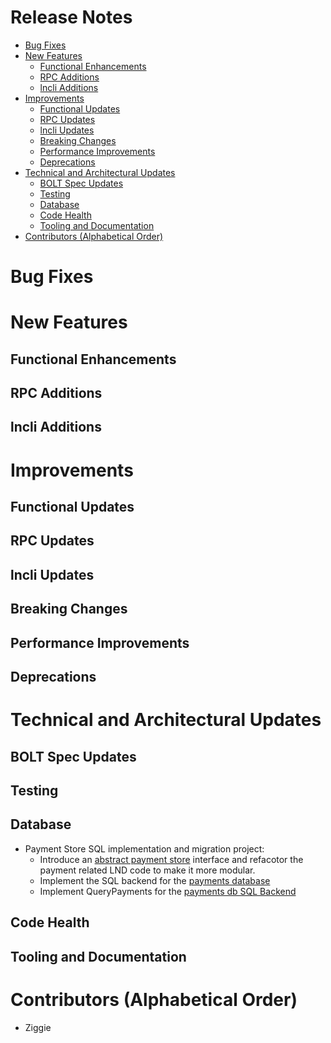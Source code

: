# Release Notes
- [Bug Fixes](#bug-fixes)
- [New Features](#new-features)
    - [Functional Enhancements](#functional-enhancements)
    - [RPC Additions](#rpc-additions)
    - [lncli Additions](#lncli-additions)
- [Improvements](#improvements)
    - [Functional Updates](#functional-updates)
    - [RPC Updates](#rpc-updates)
    - [lncli Updates](#lncli-updates)
    - [Breaking Changes](#breaking-changes)
    - [Performance Improvements](#performance-improvements)
    - [Deprecations](#deprecations)
- [Technical and Architectural Updates](#technical-and-architectural-updates)
    - [BOLT Spec Updates](#bolt-spec-updates)
    - [Testing](#testing)
    - [Database](#database)
    - [Code Health](#code-health)
    - [Tooling and Documentation](#tooling-and-documentation)
- [Contributors (Alphabetical Order)](#contributors)

# Bug Fixes

# New Features
## Functional Enhancements

## RPC Additions

## lncli Additions

# Improvements
## Functional Updates

## RPC Updates

## lncli Updates

## Breaking Changes

## Performance Improvements

## Deprecations

# Technical and Architectural Updates
## BOLT Spec Updates

## Testing

## Database

* Payment Store SQL implementation and migration project:
  * Introduce an [abstract payment 
    store](https://github.com/lightningnetwork/lnd/pull/10153) interface and
    refacotor the payment related LND code to make it more modular.
  * Implement the SQL backend for the [payments 
    database](https://github.com/lightningnetwork/lnd/pull/9147)
  * Implement QueryPayments for the [payments db 
    SQL Backend](https://github.com/lightningnetwork/lnd/pull/10287)

## Code Health

## Tooling and Documentation

# Contributors (Alphabetical Order)

* Ziggie
